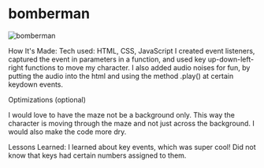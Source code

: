 # bomberman

![bomberman](https://user-images.githubusercontent.com/22990146/36992439-ea7eca9e-2078-11e8-8368-94aae167d751.PNG)

How It's Made:
Tech used: HTML, CSS, JavaScript
I created event listeners, captured the event in parameters in a function, and used key up-down-left-right functions to move my character. I also added audio noises for fun, by putting the audio into the html and using the method .play() at certain keydown events.   

Optimizations
(optional)

I would love to have the maze not be a background only. This way the character is moving through the maze and not just across the background. I would also make the code more dry. 

Lessons Learned:
I learned about key events, which was super cool! Did not know that keys had certain numbers assigned to them. 
